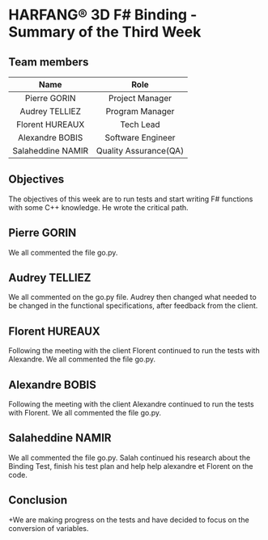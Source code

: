 # HARFANG® 3D F# Binding - Summary of the Third Week

## Team members

| Name | Role |
| :---: | :---: |
| Pierre GORIN | Project Manager |
| Audrey TELLIEZ | Program Manager |
| Florent HUREAUX | Tech Lead |
| Alexandre BOBIS | Software Engineer |
| Salaheddine NAMIR | Quality Assurance(QA) |

## Objectives

The objectives of this week are to run tests and start writing F# functions with some C++ knowledge.
He wrote the critical path.

## Pierre GORIN

We all commented the file go.py.

## Audrey TELLIEZ

We all commented on the go.py file. Audrey then changed what needed to be changed in the functional specifications, after feedback from the client.

## Florent HUREAUX

Following the meeting with the client Florent continued to run the tests with Alexandre. We all commented the file go.py.

## Alexandre BOBIS

Following the meeting with the client Alexandre continued to run the tests with Florent. We all commented the file go.py.

## Salaheddine NAMIR

We all commented the file go.py. Salah continued his research about the Binding Test, finish his test plan and help help alexandre et Florent on the code.

## Conclusion

+We are making progress on the tests and have decided to focus on the conversion of variables.
